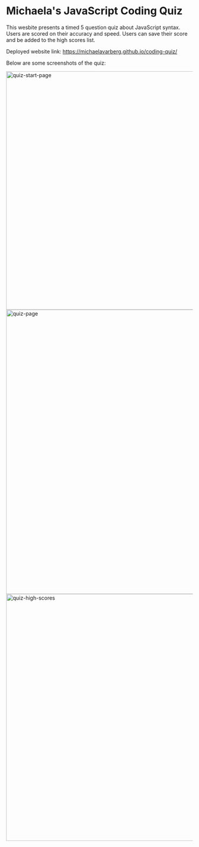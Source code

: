 # Michaela's JavaScript Coding Quiz
This wesbite presents a timed 5 question quiz about JavaScript syntax. 
Users are scored on their accuracy and speed. 
Users can save their score and be added to the high scores list.  

Deployed website link: https://michaelavarberg.github.io/coding-quiz/

Below are some screenshots of the quiz:

<img width="643" alt="quiz-start-page" src="https://user-images.githubusercontent.com/107958109/184253606-af150819-3928-485f-8d7f-f8906aee23dc.PNG">
<img width="767" alt="quiz-page" src="https://user-images.githubusercontent.com/107958109/184253611-a7ecc9c5-c34c-427a-a459-4913cd8ea3d1.PNG">
<img width="666" alt="quiz-high-scores" src="https://user-images.githubusercontent.com/107958109/184253615-d1a135ae-b63d-4d01-a0de-f3749556af6f.PNG">
